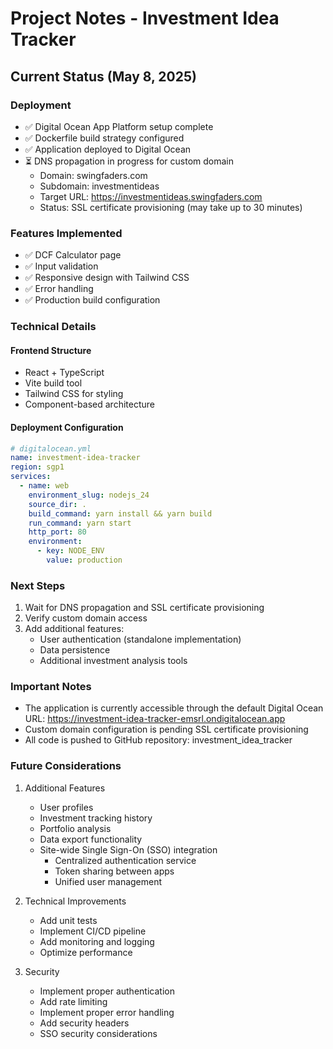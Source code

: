 # Project Notes - Investment Idea Tracker

## Current Status (May 8, 2025)

### Deployment
- ✅ Digital Ocean App Platform setup complete
- ✅ Dockerfile build strategy configured
- ✅ Application deployed to Digital Ocean
- ⏳ DNS propagation in progress for custom domain
  - Domain: swingfaders.com
  - Subdomain: investmentideas
  - Target URL: https://investmentideas.swingfaders.com
  - Status: SSL certificate provisioning (may take up to 30 minutes)

### Features Implemented
- ✅ DCF Calculator page
- ✅ Input validation
- ✅ Responsive design with Tailwind CSS
- ✅ Error handling
- ✅ Production build configuration

### Technical Details

#### Frontend Structure
- React + TypeScript
- Vite build tool
- Tailwind CSS for styling
- Component-based architecture

#### Deployment Configuration
```yaml
# digitalocean.yml
name: investment-idea-tracker
region: sgp1
services:
  - name: web
    environment_slug: nodejs_24
    source_dir: .
    build_command: yarn install && yarn build
    run_command: yarn start
    http_port: 80
    environment:
      - key: NODE_ENV
        value: production
```

### Next Steps

1. Wait for DNS propagation and SSL certificate provisioning
2. Verify custom domain access
3. Add additional features:
   - User authentication (standalone implementation)
   - Data persistence
   - Additional investment analysis tools

### Important Notes

- The application is currently accessible through the default Digital Ocean URL:
  https://investment-idea-tracker-emsrl.ondigitalocean.app
- Custom domain configuration is pending SSL certificate provisioning
- All code is pushed to GitHub repository: investment_idea_tracker

### Future Considerations

1. Additional Features
   - User profiles
   - Investment tracking history
   - Portfolio analysis
   - Data export functionality
   - Site-wide Single Sign-On (SSO) integration
     - Centralized authentication service
     - Token sharing between apps
     - Unified user management

2. Technical Improvements
   - Add unit tests
   - Implement CI/CD pipeline
   - Add monitoring and logging
   - Optimize performance

3. Security
   - Implement proper authentication
   - Add rate limiting
   - Implement proper error handling
   - Add security headers
   - SSO security considerations
